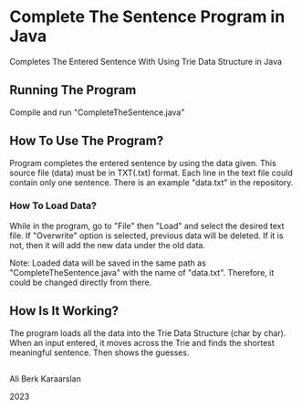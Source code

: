 # Complete The Sentence Program in Java
Completes The Entered Sentence With Using Trie Data Structure in Java

## Running The Program
Compile and run "CompleteTheSentence.java"

## How To Use The Program?
Program completes the entered sentence by using the data given. This source file (data) must be in TXT(.txt) format. Each line in the text file could contain only one sentence. There is an example "data.txt" in the repository. 

### How To Load Data?
While in the program, go to "File" then "Load" and select the desired text file. If "Overwrite" option is selected, previous data will be deleted. If it is not, then it will add the new data under the old data. 

Note: Loaded data will be saved in the same path as "CompleteTheSentence.java" with the name of "data.txt". Therefore, it could be changed directly from there.

## How Is It Working? 
The program loads all the data into the Trie Data Structure (char by char). When an input entered, it moves across the Trie and finds the shortest meaningful sentence. Then shows the guesses. 
  
##
Ali Berk Karaarslan

2023


